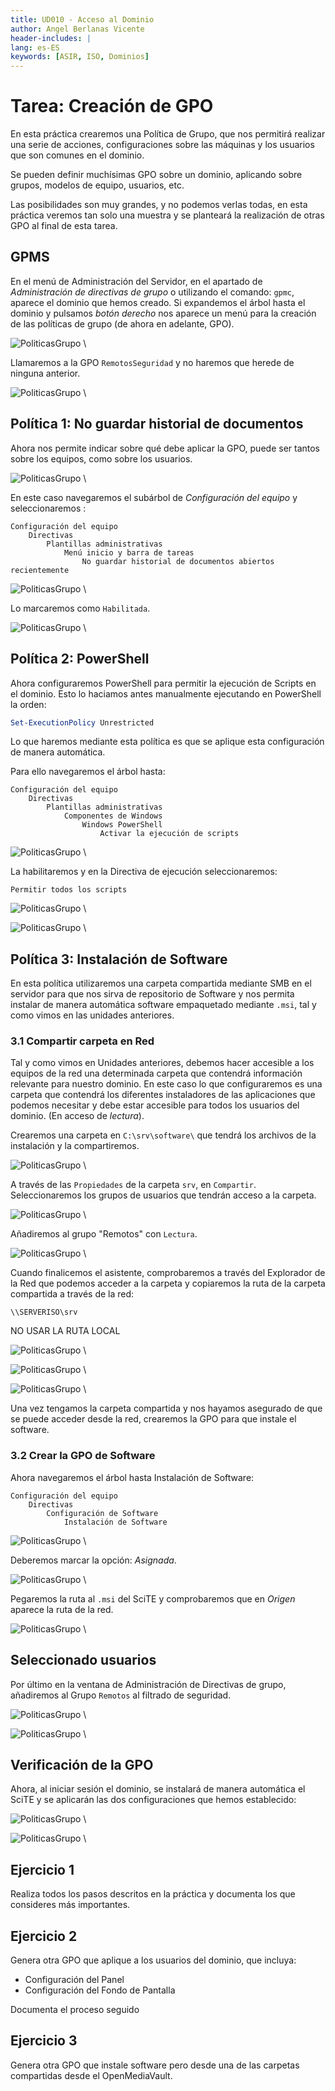 ```yaml
---
title: UD010 - Acceso al Dominio
author: Angel Berlanas Vicente
header-includes: |
lang: es-ES
keywords: [ASIR, ISO, Dominios]
---
```


# Tarea: Creación de GPO

En esta práctica crearemos una Política de Grupo, que nos permitirá realizar una serie de acciones, configuraciones sobre las máquinas y los usuarios que son comunes en el dominio.

Se pueden definir muchísimas GPO sobre un dominio, aplicando sobre grupos, modelos de equipo, usuarios, etc.

Las posibilidades son muy grandes, y no podemos verlas todas, en esta práctica veremos tan solo una muestra y se planteará la realización de otras GPO al final de esta tarea.

## GPMS

En el menú de Administración del Servidor, en el apartado de _Administración de directivas de grupo_ o utilizando el comando: `gpmc`, aparece el dominio que hemos creado. Si expandemos el árbol hasta el dominio y pulsamos _botón derecho_ nos aparece un menú para la creación de las políticas de grupo (de ahora en adelante, GPO).

![PoliticasGrupo](PoliticasGrupo/CreandoGPO01.png)
\

Llamaremos a la GPO `RemotosSeguridad` y no haremos que herede de ninguna anterior.

![PoliticasGrupo](PoliticasGrupo/CreandoGPO02.png)
\

## Política 1: No guardar historial de documentos


Ahora nos permite indicar sobre qué debe aplicar la GPO, puede ser tantos sobre los equipos, como sobre los usuarios.

![PoliticasGrupo](PoliticasGrupo/CreandoGPO03.png)
\

En este caso navegaremos el subárbol de _Configuración del equipo_ y seleccionaremos :

```
Configuración del equipo
    Directivas
        Plantillas administrativas
            Menú inicio y barra de tareas
                No guardar historial de documentos abiertos recientemente
```

![PoliticasGrupo](PoliticasGrupo/CreandoGPO04.png)
\

Lo marcaremos como `Habilitada`.

![PoliticasGrupo](PoliticasGrupo/CreandoGPO05.png)
\

## Política 2: PowerShell

Ahora configuraremos PowerShell para permitir la ejecución de Scripts en el dominio. Esto lo haciamos antes manualmente ejecutando en PowerShell la orden:

```PowerShell
Set-ExecutionPolicy Unrestricted
```

Lo que haremos mediante esta política es que se aplique esta configuración de manera automática.

Para ello navegaremos el árbol hasta:

```
Configuración del equipo
    Directivas
        Plantillas administrativas
            Componentes de Windows
                Windows PowerShell
                    Activar la ejecución de scripts
```

![PoliticasGrupo](PoliticasGrupo/CreandoGPO06.png)
\

La habilitaremos y en la Directiva de ejecución seleccionaremos:

`Permitir todos los scripts`

![PoliticasGrupo](PoliticasGrupo/CreandoGPO07.png)
\

![PoliticasGrupo](PoliticasGrupo/CreandoGPO08.png)
\

## Política 3: Instalación de Software

En esta política utilizaremos una carpeta compartida mediante SMB en el servidor para que nos sirva de repositorio de Software y nos permita instalar de manera automática software empaquetado mediante `.msi`, tal y como vimos en las unidades anteriores.

### 3.1 Compartir carpeta en Red

Tal y como vimos en Unidades anteriores, debemos hacer accesible a los equipos de la red una determinada carpeta que contendrá información relevante para nuestro dominio. En este caso lo que configuraremos es una carpeta que contendrá los diferentes instaladores de las aplicaciones que podemos necesitar y debe estar accesible para todos los usuarios del dominio. (En acceso de _lectura_).

Crearemos una carpeta en `C:\srv\software\` que tendrá los archivos de la instalación y la compartiremos.

![PoliticasGrupo](PoliticasGrupo/CreandoGPO12.png)
\

A través de las `Propiedades` de la carpeta `srv`, en `Compartir`. Seleccionaremos los grupos de usuarios que tendrán acceso a la carpeta.

![PoliticasGrupo](PoliticasGrupo/CreandoGPO13.png)
\

Añadiremos al grupo "Remotos" con `Lectura`.

![PoliticasGrupo](PoliticasGrupo/CreandoGPO14.png)
\

Cuando finalicemos el asistente, comprobaremos a través del Explorador de la Red que podemos acceder a la carpeta y copiaremos la ruta de la carpeta compartida a través de la red:

`\\SERVERISO\srv`

NO USAR LA RUTA LOCAL

![PoliticasGrupo](PoliticasGrupo/CreandoGPO15.png)
\

![PoliticasGrupo](PoliticasGrupo/CreandoGPO16.png)
\

![PoliticasGrupo](PoliticasGrupo/CreandoGPO17.png)
\

Una vez tengamos la carpeta compartida y nos hayamos asegurado de que se puede acceder desde la red, crearemos la GPO para que instale el software.

### 3.2 Crear la GPO de Software

Ahora navegaremos el árbol hasta Instalación de Software:

```
Configuración del equipo
    Directivas
        Configuración de Software
            Instalación de Software
```

![PoliticasGrupo](PoliticasGrupo/CreandoGPO34.png)
\

Deberemos marcar la opción: _Asignada_.

![PoliticasGrupo](PoliticasGrupo/CreandoGPO09.png)
\

Pegaremos la ruta al `.msi` del SciTE y comprobaremos que en _Origen_ aparece la ruta de la red.

![PoliticasGrupo](PoliticasGrupo/CreandoGPO19.png)
\

## Seleccionado usuarios

Por último en la ventana de Administración de Directivas de grupo, añadiremos al Grupo `Remotos` al filtrado de seguridad.

![PoliticasGrupo](PoliticasGrupo/CreandoGPO20.png)
\

![PoliticasGrupo](PoliticasGrupo/CreandoGPO21.png)
\

## Verificación de la GPO

Ahora, al iniciar sesión el dominio, se instalará de manera automática el SciTE y se aplicarán las dos configuraciones que  hemos establecido:

![PoliticasGrupo](PoliticasGrupo/CreandoGPO32.png)
\

![PoliticasGrupo](PoliticasGrupo/CreandoGPO33.png)
\

## Ejercicio 1 

Realiza todos los pasos descritos en la práctica y documenta los que consideres más importantes.

## Ejercicio 2

Genera otra GPO que aplique a los usuarios del dominio, que incluya:

- Configuración del Panel
- Configuración del Fondo de Pantalla

Documenta el proceso seguido

## Ejercicio 3

Genera otra GPO que instale software pero desde una de las carpetas compartidas desde el OpenMediaVault.

